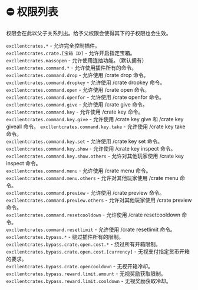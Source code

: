 # ⛔ 权限列表

权限会在此以父子关系列出。给予父权限会使得其下的子权限也会生效。

`excllentcrates.*` - 允许完全控制插件。    
`excllentcrates.crate.[宝箱 ID]` - 允许开启指定宝箱。    
`excllentcrates.massopen` - 允许使用连抽功能。（默认拥有）
`excllentcrates.command.*` - 允许使用插件所有的命令。
    `excllentcrates.command.drop` - 允许使用 /crate drop 命令。
    `excllentcrates.command.dropkey` - 允许使用 /crate dropkey 命令。
    `excllentcrates.command.open` - 允许使用 /crate open 命令。
    `excllentcrates.command.openfor` - 允许使用 /crate openfor 命令。
    `excllentcrates.command.give` - 允许使用 /crate give 命令。
    `excllentcrates.command.key` - 允许使用 /crate key 命令。
    `excllentcrates.command.key.give` - 允许使用 /crate key give 和 /crate key giveall 命令。
    `excllentcrates.command.key.take` - 允许使用 /crate key take 命令。   
    `excllentcrates.command.key.set` - 允许使用 /crate key set 命令。    
    `excllentcrates.command.key.show` - 允许使用 /crate key inspect 命令。    
    `excllentcrates.command.key.show.others` - 允许对其他玩家使用 /crate key inspect 命令。    
    `excllentcrates.command.menu` - 允许使用 /crate menu 命令。    
    `excllentcrates.command.menu.others` - 允许对其他玩家使用 /crate menu 命令。    
    `excllentcrates.command.preview` - 允许使用 /crate preview 命令。    
    `excllentcrates.command.preview.others` - 允许对其他玩家使用 /crate preview 命令。    
    `excllentcrates.command.resetcooldown` - 允许使用 /crate resetcooldown 命令。    
    `excllentcrates.command.resetlimit` - 允许使用 /crate resetlimit 命令。
`excllentcrates.bypass.*` - 绕过插件所有的限制。    
    `excllentcrates.bypass.crate.open.cost.*` - 绕过所有开箱限制。    
        `excllentcrates.bypass.crate.open.cost.[currency]` - 无视支付指定货币开箱的要求。    
    `excllentcrates.bypass.crate.opencooldown` - 无视开箱冷却。    
    `excllentcrates.bypass.reward.limit.amount` - 无视奖励获取限制。    
    `excllentcrates.bypass.reward.limit.cooldown` - 无视奖励获取冷却。    
